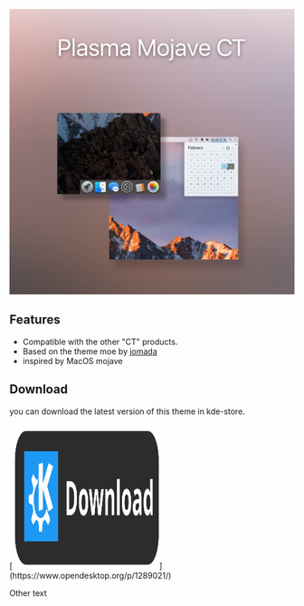 
![MojaveCT](https://github.com/zayronxio/Plasma-MojaveCT/blob/master/preview/rect888.png?raw=true)
## Features
- Compatible with the other "CT" products.
- Based on the theme moe by [jomada](https://www.opendesktop.org/u/jomada/)
- inspired by MacOS mojave


## Download

you can download the latest version of this theme in kde-store.
<p align="left">
         [ <img width="256" height="256" src="https://github.com/zayronxio/Plasma-MojaveCT/blob/master/preview/download-kde-store.svg">](https://www.opendesktop.org/p/1289021/)
</p>

Other text



